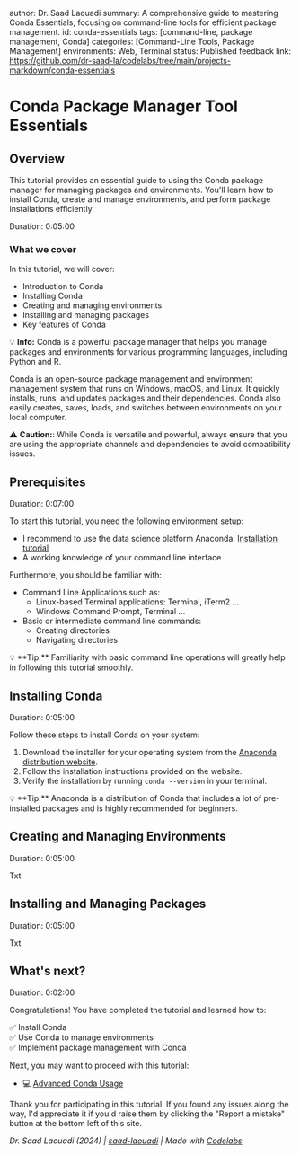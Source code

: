 author: Dr. Saad Laouadi
summary: A comprehensive guide to mastering Conda Essentials, focusing on command-line tools for efficient package management.
id: conda-essentials
tags: [command-line, package management, Conda]
categories: [Command-Line Tools, Package Management]
environments: Web, Terminal
status: Published
feedback link: https://github.com/dr-saad-la/codelabs/tree/main/projects-markdown/conda-essentials

<!-- ============================================= -->
# Conda Package Manager Tool Essentials

## Overview
This tutorial provides an essential guide to using the Conda package manager for managing packages and environments. You'll learn how to install Conda, create and manage environments, and perform package installations efficiently.

Duration: 0:05:00

### What we cover
In this tutorial, we will cover:
- Introduction to Conda
- Installing Conda
- Creating and managing environments
- Installing and managing packages
- Key features of Conda

<aside class="positive">
💡 <strong>Info:</strong> Conda is a powerful package manager that helps you manage packages and environments for various programming languages, including Python and R.
</aside>

Conda is an open-source package management and environment management system that runs on Windows, macOS, and Linux. It quickly installs, runs, and updates packages and their dependencies. Conda also easily creates, saves, loads, and switches between environments on your local computer.

<aside class="negative">
⚠️ <strong>Caution:</strong>: While Conda is versatile and powerful, always ensure that you are using the appropriate channels and dependencies to avoid compatibility issues.
</aside>

<!-- ================================================== -->
## Prerequisites

Duration: 0:07:00

To start this tutorial, you need the following environment setup:

- I recommend to use the data science platform Anaconda: [Installation tutorial](https://dr-saad-la.github.io/codelabs/codelabs/anaconda-installation/#0)
- A working knowledge of your command line interface

Furthermore, you should be familiar with:

- Command Line Applications such as:
  - Linux-based Terminal applications: Terminal, iTerm2 ...
  - Windows Command Prompt, Terminal ...
- Basic or intermediate command line commands:
  - Creating directories
  - Navigating directories

<aside class="positive">
💡 **Tip:** Familiarity with basic command line operations will greatly help in following this tutorial smoothly.
</aside>

<!-- ------------------------ -->
## Installing Conda

Duration: 0:05:00

Follow these steps to install Conda on your system:

1. Download the installer for your operating system from the [Anaconda distribution website](https://www.anaconda.com/products/individual#download).
2. Follow the installation instructions provided on the website.
3. Verify the installation by running `conda --version` in your terminal.

<aside class="positive">
💡 **Tip:** Anaconda is a distribution of Conda that includes a lot of pre-installed packages and is highly recommended for beginners.
</aside>

<!-- ------------------------ -->
## Creating and Managing Environments

Duration: 0:05:00

Txt

<!-- ------------------------ -->
## Installing and Managing Packages

Duration: 0:05:00

Txt

<!-- ------------------------ -->
## What's next?

Duration: 0:02:00

Congratulations! You have completed the tutorial and learned how to:

✅ Install Conda  
✅ Use Conda to manage environments  
✅ Implement package management with Conda  

Next, you may want to proceed with this tutorial:

- 💻 [Advanced Conda Usage](https://dr-saad-la.github.io/codelabs/codelabs/conda-advanced-usage/#0)

Thank you for participating in this tutorial. If you found any issues along the way, I'd appreciate it if you'd raise them by clicking the "Report a mistake" button at the bottom left of this site.

*Dr. Saad Laouadi (2024) | [saad-laouadi](https://www.dr-saad-la.github.io) | Made with [Codelabs](https://github.com/googlecodelabs/tools)*
